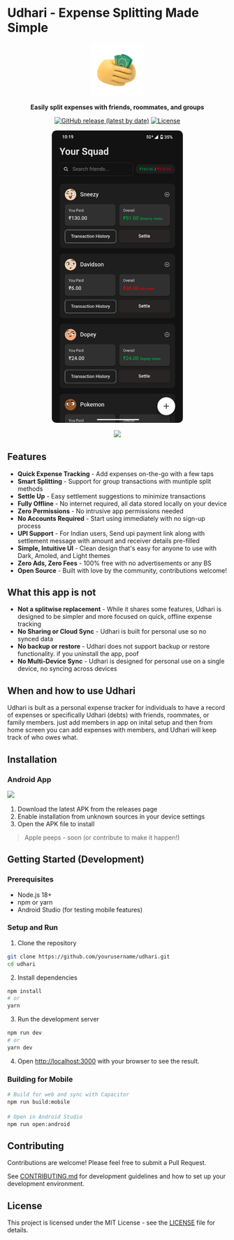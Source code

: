 # Udhari - Expense Splitting Made Simple

<div align="center">
  <img src="assets/icon-only.png" alt="udhari Logo" width="120" />
  <br />
  <p><strong>Easily split expenses with friends, roommates, and groups</strong></p>
  
  [![GitHub release (latest by date)](https://img.shields.io/badge/release-v0.1.0-blue.svg)](https://github.com/yourusername/udhari/releases)
  [![License](https://img.shields.io/badge/license-MIT-green.svg)](LICENSE)
</div>

<p align="center">
  <img src="screenshots/home_v1.png" width="300" alt="Home Screen" style="border-radius: 10px;" />
</p>

<p align="center">
  <a href="SCREENSHOTS.md">
    <img src="https://img.shields.io/badge/View%20More%20Screenshots-4285F4?style=for-the-badge&logo=googlephotos&logoColor=white" height="40" />
  </a>
</p>

## Features
-  **Quick Expense Tracking** - Add expenses on-the-go with a few taps
-  **Smart Splitting** - Support for group transactions with muntiple split methods
-  **Settle Up** - Easy settlement suggestions to minimize transactions
-  **Fully Offline** - No internet required, all data stored locally on your device
-  **Zero Permissions** - No intrusive app permissions needed
-  **No Accounts Required** - Start using immediately with no sign-up process
-  **UPI Support** - For Indian users, Send upi payment link along with settlement message with amount and receiver details pre-filled
-  **Simple, Intuitive UI** - Clean design that's easy for anyone to use with Dark, Amoled, and Light themes
-  **Zero Ads, Zero Fees** - 100% free with no advertisements or any BS
-  **Open Source** - Built with love by the community, contributions welcome!

## What this app is not
-  **Not a splitwise replacement** - While it shares some features, Udhari is designed to be simpler and more focused on quick, offline expense tracking
-  **No Sharing or Cloud Sync** - Udhari is built for personal use so no synced data 
-  **No backup or restore** - Udhari does not support backup or restore functionality. if you uninstall the app, poof 
- **No Multi-Device Sync** - Udhari is designed for personal use on a single device, no syncing across devices

## When and how to use Udhari
Udhari is bult as a personal expense tracker for individuals to have a record of expenses or specifically Udhari (debts) with friends, roommates, or family members. just add members in app on inital setup and then from home screen you can add expenses with members, and Udhari will keep track of who owes what.


## Installation

### Android App

<a href="https://github.com/yourusername/udhari/releases/latest">
  <img src="https://img.shields.io/badge/Download-APK-green?style=for-the-badge&logo=android" height="40" />
</a>

1. Download the latest APK from the releases page
2. Enable installation from unknown sources in your device settings
3. Open the APK file to install

> Apple peeps - soon (or contribute to make it happen!)


## Getting Started (Development)

### Prerequisites

- Node.js 18+ 
- npm or yarn
- Android Studio (for testing mobile features)

### Setup and Run

1. Clone the repository
```bash
git clone https://github.com/yourusername/udhari.git
cd udhari
```

2. Install dependencies
```bash
npm install
# or
yarn
```

3. Run the development server
```bash
npm run dev
# or
yarn dev
```

4. Open [http://localhost:3000](http://localhost:3000) with your browser to see the result.

### Building for Mobile

```bash
# Build for web and sync with Capacitor
npm run build:mobile

# Open in Android Studio
npm run open:android
```

## Contributing

Contributions are welcome! Please feel free to submit a Pull Request.

See [CONTRIBUTING.md](CONTRIBUTING.md) for development guidelines and how to set up your development environment.

## License

This project is licensed under the MIT License - see the [LICENSE](LICENSE) file for details.